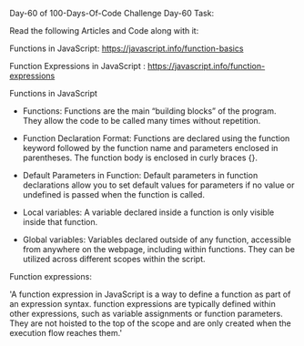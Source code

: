 Day-60 of 100-Days-Of-Code Challenge
Day-60 Task:

Read the following Articles and Code along with it:

Functions in JavaScript: https://javascript.info/function-basics

Function Expressions in JavaScript : https://javascript.info/function-expressions

Functions in JavaScript

- Functions:
  Functions are the main “building blocks” of the program. They allow the code to be called many times without repetition.

- Function Declaration Format:
  Functions are declared using the function keyword followed by the function name and parameters enclosed in parentheses.
  The function body is enclosed in curly braces {}.

- Default Parameters in Function:
  Default parameters in function declarations allow you to set default values for parameters if no value or undefined is passed when the function is called.

- Local variables: A variable declared inside a function is only visible inside that function.

- Global variables: Variables declared outside of any function, accessible from anywhere on the webpage, including within functions. They can be utilized across different scopes within the script.

Function expressions:

'A function expression in JavaScript is a way to define a function as part of an expression syntax. function expressions are typically defined within other expressions, such as variable assignments or function parameters. They are not hoisted to the top of the scope and are only created when the execution flow reaches them.'
